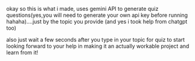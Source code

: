 okay so this is what i made,
uses gemini API to generate quiz questions(yes,you will need to generate your own api key before running hahaha)....just by the topic you provide
(and yes i took help from chatgpt too)

also just wait a few seconds after you type in your topic for quiz to start
looking forward to your help in making it an actually workable project and learn from it!
